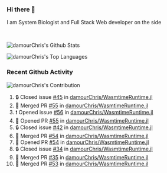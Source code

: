 ### Hi there 👋
I am System Biologist and Full Stack Web developer on the side



<br/>
  


<!-- GitHub Readme Github Stats - https://github.com/anuraghazra/github-readme-stats -->
![damourChris's Github Stats ](https://github-readme-stats.vercel.app/api?username=damourChris&show_icons=true&theme=transparent)

![damourChris's Top Languages](https://github-readme-stats.vercel.app/api/top-langs/?username=damourChris&layout=pie&theme=transparent)
<br/>


<h3> Recent Github Activity </h3>

<!-- Github Contribution Stats  - https://github.com/ashutosh00710/github-readme-activity-graph -->
![damourChris's Contribution](https://github-readme-activity-graph.vercel.app/graph/?username=damourChris&bg_color=1F222E&color=F8D866&line=F85D7F&point=FFFFFF&hide_border=true)
<!-- https://github.com/jamesgeorge007/github-activity-readme -->

<!--START_SECTION:activity-->
1. 🔒 Closed issue [#45](https://github.com/damourChris/WasmtimeRuntime.jl/issues/45) in [damourChris/WasmtimeRuntime.jl](https://github.com/damourChris/WasmtimeRuntime.jl)
2. 🎉 Merged PR [#55](https://github.com/damourChris/WasmtimeRuntime.jl/pull/55) in [damourChris/WasmtimeRuntime.jl](https://github.com/damourChris/WasmtimeRuntime.jl)
3. ❗ Opened issue [#56](https://github.com/damourChris/WasmtimeRuntime.jl/issues/56) in [damourChris/WasmtimeRuntime.jl](https://github.com/damourChris/WasmtimeRuntime.jl)
4. 💪 Opened PR [#55](https://github.com/damourChris/WasmtimeRuntime.jl/pull/55) in [damourChris/WasmtimeRuntime.jl](https://github.com/damourChris/WasmtimeRuntime.jl)
5. 🔒 Closed issue [#42](https://github.com/damourChris/WasmtimeRuntime.jl/issues/42) in [damourChris/WasmtimeRuntime.jl](https://github.com/damourChris/WasmtimeRuntime.jl)
6. 🎉 Merged PR [#54](https://github.com/damourChris/WasmtimeRuntime.jl/pull/54) in [damourChris/WasmtimeRuntime.jl](https://github.com/damourChris/WasmtimeRuntime.jl)
7. 💪 Opened PR [#54](https://github.com/damourChris/WasmtimeRuntime.jl/pull/54) in [damourChris/WasmtimeRuntime.jl](https://github.com/damourChris/WasmtimeRuntime.jl)
8. 🔒 Closed issue [#34](https://github.com/damourChris/WasmtimeRuntime.jl/issues/34) in [damourChris/WasmtimeRuntime.jl](https://github.com/damourChris/WasmtimeRuntime.jl)
9. 🎉 Merged PR [#35](https://github.com/damourChris/WasmtimeRuntime.jl/pull/35) in [damourChris/WasmtimeRuntime.jl](https://github.com/damourChris/WasmtimeRuntime.jl)
10. 🎉 Merged PR [#53](https://github.com/damourChris/WasmtimeRuntime.jl/pull/53) in [damourChris/WasmtimeRuntime.jl](https://github.com/damourChris/WasmtimeRuntime.jl)
<!--END_SECTION:activity-->


